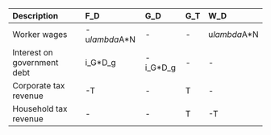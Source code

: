 | Description                 | F_D           | G_D      | G_T   | W_D          |
|:----------------------------|:--------------|:---------|:------|:-------------|
| Worker wages                | -u*lambda*A*N | -        | -     | u*lambda*A*N |
| Interest on government debt | i_G*D_g       | -i_G*D_g | -     | -            |
| Corporate tax revenue       | -T            | -        | T     | -            |
| Household tax revenue       | -             | -        | T     | -T           |